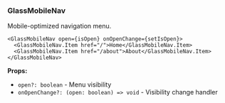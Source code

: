 ### GlassMobileNav

Mobile-optimized navigation menu.

```tsx
<GlassMobileNav open={isOpen} onOpenChange={setIsOpen}>
  <GlassMobileNav.Item href="/">Home</GlassMobileNav.Item>
  <GlassMobileNav.Item href="/about">About</GlassMobileNav.Item>
</GlassMobileNav>
```

**Props:**
- `open?: boolean` - Menu visibility
- `onOpenChange?: (open: boolean) => void` - Visibility change handler
